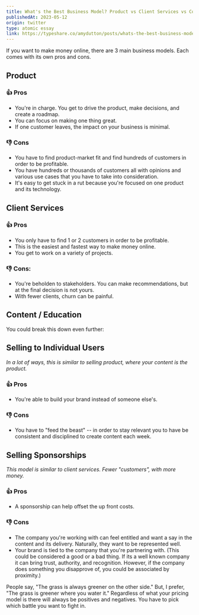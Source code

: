 ```yaml
---
title: What's the Best Business Model? Product vs Client Services vs Content/Education
publishedAt: 2023-05-12
origin: twitter
type: atomic essay
link: https://typeshare.co/amydutton/posts/whats-the-best-business-model-product-vs-client-services-vs-contenteducation
---
```


If you want to make money online, there are 3 main business models. Each comes with its own pros and cons.

## Product

### 👍 Pros

- You're in charge. You get to drive the product, make decisions, and create a roadmap.
- You can focus on making one thing great.
- If one customer leaves, the impact on your business is minimal.

### 👎 Cons

- You have to find product-market fit and find hundreds of customers in order to be profitable.
- You have hundreds or thousands of customers all with opinions and various use cases that you have to take into consideration.
- It's easy to get stuck in a rut because you're focused on one product and its technology.

## Client Services

### 👍 Pros

- You only have to find 1 or 2 customers in order to be profitable.
- This is the easiest and fastest way to make money online.
- You get to work on a variety of projects.

### 👎 Cons:

- You're beholden to stakeholders. You can make recommendations, but at the final decision is not yours.
- With fewer clients, churn can be painful.

## Content / Education

You could break this down even further:

## Selling to Individual Users

_In a lot of ways, this is similar to selling product, where your content is the product._

### 👍 Pros

- You're able to build your brand instead of someone else's.

### 👎 Cons

- You have to "feed the beast" -- in order to stay relevant you to have be consistent and disciplined to create content each week.

## Selling Sponsorships

_This model is similar to client services. Fewer "customers", with more money._

### 👍 Pros

- A sponsorship can help offset the up front costs.

### 👎 Cons

- The company you're working with can feel entitled and want a say in the content and its delivery. Naturally, they want to be represented well.
- Your brand is tied to the company that you're partnering with. (This could be considered a good or a bad thing. If its a well known company it can bring trust, authority, and recognition. However, if the company does something you disapprove of, you could be associated by proximity.)

People say, "The grass is always greener on the other side." But, I prefer, "The grass is greener where you water it." Regardless of what your pricing model is there will always be positives and negatives. You have to pick which battle you want to fight in.
